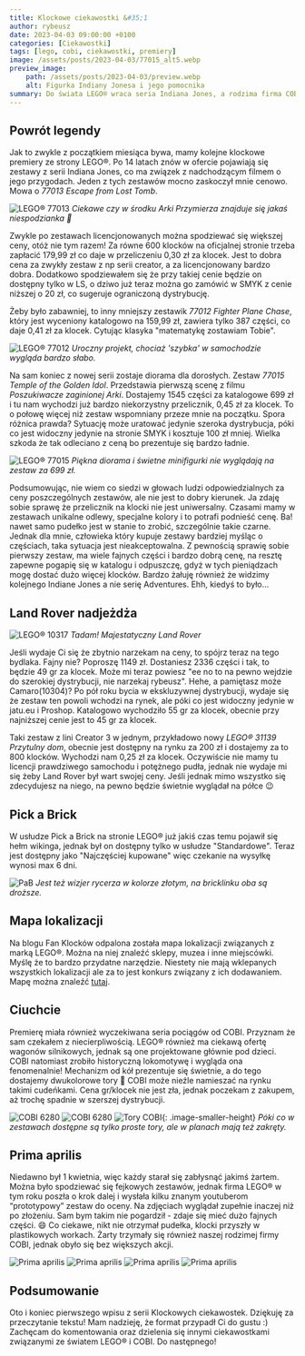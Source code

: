 ```yaml
---
title: Klockowe ciekawostki &#35;1
author: rybeusz
date: 2023-04-03 09:00:00 +0100
categories: [Ciekawostki]
tags: [lego, cobi, ciekawostki, premiery]
image: /assets/posts/2023-04-03/77015_alt5.webp
preview_image:
    path: /assets/posts/2023-04-03/preview.webp
    alt: Figurka Indiany Jonesa i jego pomocnika
summary: Do świata LEGO® wraca seria Indiana Jones, a rodzima firma COBI wprowadza do oferty kolekcję pociągów! Znajdzie się też coś dla fanów Castle i motoryzacji. Na koniec podsumowanie żartów prima aprilisowych 😄
---
```

## Powrót legendy
Jak to zwykle z początkiem miesiąca bywa, mamy kolejne klockowe premiery ze strony LEGO®.
Po 14 latach znów w ofercie pojawiają się zestawy z serii Indiana Jones, co ma związek z nadchodzącym filmem o jego przygodach.
Jeden z tych zestawów mocno zaskoczył mnie cenowo. Mowa o _77013 Escape from Lost Tomb_.

![LEGO® 77013](/assets/posts/2023-04-03/77013_alt1.webp "LEGO® 77013")
_Ciekawe czy w środku Arki Przymierza znajduje się jakaś niespodzianka 🧐_

Zwykle po zestawach licencjonowanych można spodziewać się większej ceny, otóż nie tym razem! Za równe 600 klocków na oficjalnej stronie trzeba zapłacić 179,99 zł co daje w przeliczeniu 0,30 zł za klocek. Jest to dobra cena za zwykły zestaw z np serii creator, a za licencjonowany bardzo dobra. Dodatkowo spodziewałem się że przy takiej cenie będzie on dostępny tylko w LS, o dziwo już teraz można go zamówić w SMYK z cenie niższej o 20 zł, co sugeruje ograniczoną dystrybucję.

Żeby było zabawniej, to inny mniejszy zestawik _77012 Fighter Plane Chase_, który jest wyceniony katalogowo na 159,99 zł, zawiera tylko 387 części, co daje 0,41 zł za klocek.
Cytując klasyka "matematykę zostawiam Tobie".

![LEGO® 77012](/assets/posts/2023-04-03/77012_alt1.webp "LEGO® 77012")
_Uroczny projekt, chociaż 'szybka' w samochodzie wygląda bardzo słabo._

Na sam koniec z nowej serii zostaje diorama dla dorosłych. Zestaw _77015 Temple of the Golden Idol_. Przedstawia pierwszą scenę z filmu _Poszukiwacze zaginionej Arki_.
Dostajemy 1545 części za katalogowe 699 zł i tu nam wychodzi już bardzo niekorzystny przelicznik, 0,45 zł za klocek. To o połowę więcej niż zestaw wspomniany przeze mnie na początku. Spora różnica prawda? Sytuację może uratować jedynie szeroka dystrybucja, póki co jest widoczny jedynie na stronie SMYK i kosztuje 100 zł mniej. Wielka szkoda że tak odleciano z ceną bo prezentuje się bardzo ładnie.

![LEGO® 77015](/assets/posts/2023-04-03/77015_alt1.webp "LEGO® 77015")
_Piękna diorama i świetne minifigurki nie wyglądają na zestaw za 699 zł._

Podsumowując, nie wiem co siedzi w głowach ludzi odpowiedzialnych za ceny poszczególnych zestawów, ale nie jest to dobry kierunek. Ja zdaję sobie sprawę że przelicznik na klocki nie jest uniwersalny. Czasami mamy w zestawach unikalne odlewy, specjalne kolory i to potrafi podnieść cenę. Ba! nawet samo pudełko jest w stanie to zrobić, szczególnie takie czarne. Jednak dla mnie, człowieka który kupuje zestawy bardziej myśląc o częściach, taka sytuacja jest nieakceptowalna. Z pewnością sprawię sobie pierwszy zestaw, ma wiele fajnych części i bardzo dobrą cenę, na resztę zapewne pogapię się w katalogu i odpuszczę, gdyż w tych pieniądzach mogę dostać dużo więcej klocków. Bardzo żałuję również że widzimy kolejnego Indiane Jones a nie serię Adventures. Ehh, kiedyś to było...

## Land Rover nadjeżdża
![LEGO® 10317](/assets/posts/2023-04-03/10317_alt1.webp "LEGO® 10317")
_Tadam! Majestatyczny Land Rover_

Jeśli wydaje Ci się że zbytnio narzekam na ceny, to spójrz teraz na tego bydlaka. Fajny nie? Poproszę 1149 zł. Dostaniesz 2336 części i tak, to będzie 49 gr za klocek. Może mi teraz powiesz "ee no to na pewno wejdzie do szerokiej dystrybucji, nie narzekaj rybeusz". Hehe, a pamiętasz może Camaro(10304)? Po pół roku bycia w ekskluzywnej dystrybucji, wydaje się że zestaw ten powoli wchodzi na rynek, ale póki co jest widoczny jedynie w jatu.eu i Proshop. Katalogowo wychodziło 55 gr za klocek, obecnie przy najniższej cenie jest to 45 gr za klocek.

Taki zestaw z lini Creator 3 w jednym, przykładowo nowy _LEGO® 31139 Przytulny dom_, obecnie jest dostępny na rynku za 200 zł i dostajemy za to 800 klocków. Wychodzi nam 0,25 zł za klocek. Oczywiście nie mamy tu licencji prawdziwego samochodu i potężnego pudła, jednak nie wydaje mi się żeby Land Rover był wart swojej ceny. Jeśli jednak mimo wszystko się zdecydujesz na niego, na pewno będzie świetnie wyglądał na półce 😉

## Pick a Brick
W usłudze Pick a Brick na stronie LEGO® już jakiś czas temu pojawił się hełm wikinga, jednak był on dostępny tylko w usłudze "Standardowe". Teraz jest dostępny jako "Najczęściej kupowane" więc czekanie na wysyłkę wynosi max 6 dni.

![PaB](/assets/posts/2023-04-03/pab.PNG "Zdjęcie z serwisu LEGO® Pick a Brick")
_Jest też wizjer rycerza w kolorze złotym, na bricklinku oba są droższe._

## Mapa lokalizacji
Na blogu Fan Klocków odpalona została mapa lokalizacji związanych z marką LEGO®. Można na niej znaleźć sklepy, muzea i inne miejscówki. Myślę że to bardzo przydatne narzędzie. Niestety nie mają wklepanych wszystkich lokalizacji ale za to jest konkurs związany z ich dodawaniem. Mapę można znaleźć [tutaj](https://fanklockow.pl/mapa/).

## Ciuchcie
Premierę miała również wyczekiwana seria pociągów od COBI. Przyznam że sam czekałem z niecierpliwością. LEGO® również ma ciekawą ofertę wagonów silnikowych, jednak są one projektowane głównie pod dzieci. COBI natomiast zrobiło historyczną lokomotywę i wygląda ona fenomenalnie! Mechanizm od kół prezentuje się świetnie, a do tego dostajemy dwukolorowe tory 🤯 COBI może nieźle namieszać na rynku takimi cudeńkami. Cena gr/klocek nie jest zła, jednak poczekam z zakupem, aż trochę spadnie w szerszej dystrybucji.

![COBI 6280](/assets/posts/2023-04-03/cobi-pociag.jpg "COBI 6280")
![COBI 6280](/assets/posts/2023-04-03/cobi-pociag-1.jpg "COBI 6280")
![Tory COBI](/assets/posts/2023-04-03/cobi-tory.jpg "Tory od COBI"){: .image-smaller-height}
_Póki co w zestawach dostępne są tylko proste tory, ale w planach mają też zakręty._

## Prima aprilis

Niedawno był 1 kwietnia, więc każdy starał się zabłysnąć jakimś żartem. Można było spodziewać się fejkowych zestawów, jednak firma LEGO® w tym roku poszła o krok dalej i wysłała kilku znanym youtuberom “prototypowy” zestaw do oceny. Na zdjęciach wyglądał zupełnie inaczej niż po złożeniu. Sam bym takim nie pogardził - zdaje się mieć dużo fajnych części. 😄 Co ciekawe, nikt nie otrzymał pudełka, klocki przyszły w plastikowych workach. Żarty trzymały się również naszej rodzimej firmy COBI, jednak obyło się bez większych akcji.

<div class='images-gallery'>
    <img style='' src='/assets/posts/2023-04-03/majestic-horse-1.png' alt='Prima aprilis'/>
    <img style='' src='/assets/posts/2023-04-03/majestic-horse-2.png' alt='Prima aprilis'/>
    <img style='' src='/assets/posts/2023-04-03/cobi.PNG' alt='Prima aprilis'/>
    <img style='' src='/assets/posts/2023-04-03/cobi1.PNG' alt='Prima aprilis'/>
</div>

## Podsumowanie
Oto i koniec pierwszego wpisu z serii Klockowych ciekawostek. Dziękuję za przeczytanie tekstu! Mam nadzieję, że format przypadł Ci do gustu :) Zachęcam do komentowania oraz dzielenia się innymi ciekawostkami związanymi ze światem LEGO® i COBI. Do następnego!
